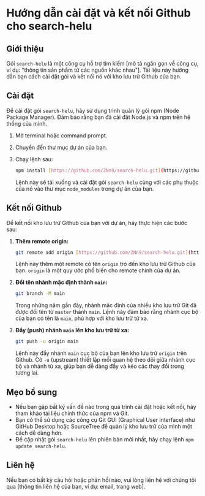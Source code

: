 # Hướng dẫn cài đặt và kết nối Github cho search-helu

## Giới thiệu

Gói `search-helu` là một công cụ hỗ trợ tìm kiếm [mô tả ngắn gọn về công cụ, ví dụ: "thông tin sản phẩm từ các nguồn khác nhau"]. Tài liệu này hướng dẫn bạn cách cài đặt gói và kết nối nó với kho lưu trữ Github của bạn.

## Cài đặt

Để cài đặt gói `search-helu`, hãy sử dụng trình quản lý gói npm (Node Package Manager). Đảm bảo rằng bạn đã cài đặt Node.js và npm trên hệ thống của mình.

1.  Mở terminal hoặc command prompt.
2.  Chuyển đến thư mục dự án của bạn.
3.  Chạy lệnh sau:

    ```bash
    npm install [https://github.com/ZNn9/search-helu.git](https://github.com/ZNn9/search-helu.git)
    ```

    Lệnh này sẽ tải xuống và cài đặt gói `search-helu` cùng với các phụ thuộc của nó vào thư mục `node_modules` trong dự án của bạn.

## Kết nối Github

Để kết nối kho lưu trữ Github của bạn với dự án, hãy thực hiện các bước sau:

1.  **Thêm remote origin:**

    ```bash
    git remote add origin [https://github.com/ZNn9/search-helu.git](https://github.com/ZNn9/search-helu.git)
    ```

    Lệnh này thêm một remote có tên `origin` trỏ đến kho lưu trữ Github của bạn. `origin` là một quy ước phổ biến cho remote chính của dự án.

2.  **Đổi tên nhánh mặc định thành `main`:**

    ```bash
    git branch -M main
    ```

    Trong những năm gần đây, nhánh mặc định của nhiều kho lưu trữ Git đã được đổi tên từ `master` thành `main`. Lệnh này đảm bảo rằng nhánh cục bộ của bạn có tên là `main`, phù hợp với kho lưu trữ từ xa.

3.  **Đẩy (push) nhánh `main` lên kho lưu trữ từ xa:**

    ```bash
    git push -u origin main
    ```

    Lệnh này đẩy nhánh `main` cục bộ của bạn lên kho lưu trữ `origin` trên Github. Cờ `-u` (upstream) thiết lập mối quan hệ theo dõi giữa nhánh cục bộ và nhánh từ xa, giúp bạn dễ dàng đẩy và kéo các thay đổi trong tương lai.

## Mẹo bổ sung

* Nếu bạn gặp bất kỳ vấn đề nào trong quá trình cài đặt hoặc kết nối, hãy tham khảo tài liệu chính thức của npm và Git.
* Bạn có thể sử dụng các công cụ Git GUI (Graphical User Interface) như GitHub Desktop hoặc SourceTree để quản lý kho lưu trữ của mình một cách dễ dàng hơn.
* Để cập nhật gói `search-helu` lên phiên bản mới nhất, hãy chạy lệnh `npm update search-helu`.

## Liên hệ

Nếu bạn có bất kỳ câu hỏi hoặc phản hồi nào, vui lòng liên hệ với chúng tôi qua [thông tin liên hệ của bạn, ví dụ: email, trang web].